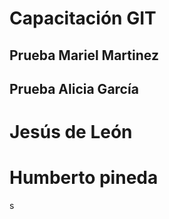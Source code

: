 # Capacitación GIT
## Prueba Mariel Martinez
## Prueba Alicia García
# Jesús de León
# Humberto pineda
s